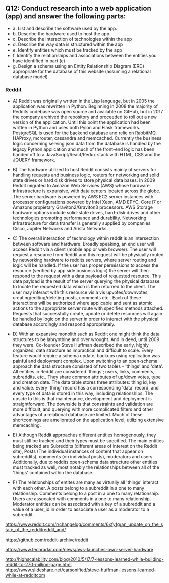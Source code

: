 ## Q12: Conduct research into a web application (app) and answer the following parts: 
- a. List and describe the software used by the app.
- b. Describe the hardware used to host the app.
- c. Describe the interaction of technologies within the app
- d. Describe the way data is structured within the app
- e. Identify entities which must be tracked by the app
- f. Identify the relationships and associations between the entities you have identified in part (e)
- g. Design a schema using an Entity Relationship Diagram (ERD) appropriate for the database of this website (assuming a relational database model)	

### Reddit
- A) Reddit was originally written in the Lisp language, but in 2005 the application was rewritten in Python. Beginning in 2008 the majority of Reddits codebase was open source and available on GitHub, but in 2017 the company archived the repository and proceeded to roll out a new version of the application. Until this point the application had been written in Python and uses both Pylon and Flask frameworks. PostgreSQL is used for the backend database and relie on RabbitMQ, HAProxy, mcrouter, cassandra and memcached. Currently the business logic concerning serving json data from the database is handled by the legacy Python application and much of the front-end logic has been handed off to a JavaScript/React/Redux stack with HTML, CSS and the JQUERY framework. 

- B) The hardware utilized to host Reddit consists mainly of servers for handling requests and business logic, routers for networking and solid state drives or hard disk drives to store physical data bases. In 2009 Reddit migrated to Amazon Web Services (AWS) whose hardware infrastructure is expansive, with data centers located across the globe. The server hardware is powered by AWS EC2 server instances with processor configurations powered by Intel Xeon, AMD EPYC, Core i7 or Amazons propietary Graviton2/Graviton3 processors. AWS Storage hardware options include solid-state drives, hard-disk drives and other technologies promoting performance and durability. Networking infrastructure for data transfer is generally supplied by companies Cisco, Jupiter Networks and Arista Networks. 


- C) The overall interaction of technology within reddit is an intersection between software and hardware. Broadly speaking, an end user will access Reddit via a client (mobile app or web browser). The user will request a resource from Reddit and this request will be physically routed by networking hardware to reddits servers, where server routing and logic will be handled. If the user has proper permissions to access the resource (verified by app side business logic) the server will then respond to the request with a data payload of requested resource. This data payload is the result of the server querying the physical database to locate the requested data which is then returned to the client. The user may interact with this resource vis a vis upvotes/downvotes, creating/editing/deleting posts, comments etc.. Each of these interactions will be authorized where applicable and sent as atomic actions to the appropriate server route with specified methods attached. Requests that successfully create, update or delete resources will again be handled by logic on the server in order to interact with the physical database accordingly and respond appropriately.  


- D) With an expansive monolith such as Reddit one might think the data structures to be labrynthine and over wrought. And in deed, until 2009 they were. Co-founder Steve Huffman described the early, highly organized, data structure as impractical and difficult to scale. Every feature would require a schema update, backups using replication was painful and deployment complex. Upon switching to an open-schema approach the data structure consisted of two tables - 'things' and 'data'. All entities in Reddit are considered 'things'; users, links, comments, subreddits, etc.. They share common attributes of up/down votes, type and creation date. The data table stores three attributes: thing id, key and value. Every 'thing' record has a corresponding 'data' record, and every type of data is stored in this way, including relationships. The upside to this is that maintenance, development and deployment is straightforward. The downside is that constraints and validation are more difficult, and querying with more complicated filters and other advantages of a relational database are limited. Much of these shortcomings are ameliorated on the application level, utilizing extensive memcaching.

- E) Although Reddit approaches different entities homogenously, they must still be tracked and their types must be specified. The main entities being tracked are Subreddits (different areas of interest on the Reddit site), Posts (The individual instances of content that appear on subreddits), comments (on individual posts), moderators and users. Additionally, due to reddits open-schema data structure other entities must tracked as well, most notably the relationships between all of the 'things' contained within the database. 

- F) The relationships of entites are many as virtually all 'things' interact with each other. A posts belong to a subreddit in a one to many relationship. Comments belong to a post in a one to many relationship. Users are assocated with comments in a one to many relationship. Moderator entities can be associated with a key of a subreddit and a value of a user_id in order to associate a user as a moderator to a subreddit. 

https://www.reddit.com/r/changelog/comments/6xfyfg/an_update_on_the_state_of_the_redditreddit_and/

https://github.com/reddit-archive/reddit

https://www.techradar.com/news/aws-launches-own-server-hardware

http://highscalability.com/blog/2010/5/17/7-lessons-learned-while-building-reddit-to-270-million-page.html
https://www.slideshare.net/carsonified/steve-huffman-lessons-learned-while-at-redditcom